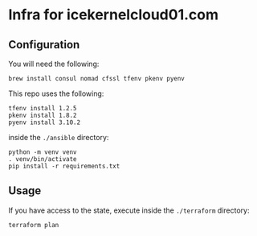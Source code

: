# Infra for icekernelcloud01.com

## Configuration

You will need the following:

```
brew install consul nomad cfssl tfenv pkenv pyenv
```

This repo uses the following:

```console
tfenv install 1.2.5
pkenv install 1.8.2
pyenv install 3.10.2
```

inside the `./ansible` directory:

```console
python -m venv venv
. venv/bin/activate
pip install -r requirements.txt
```

## Usage

If you have access to the state, execute inside the `./terraform` directory:

```console
terraform plan
```
